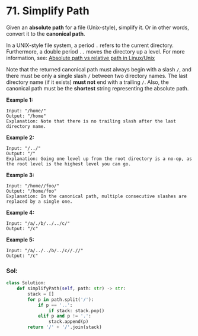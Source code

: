 # 71. Simplify Path

Given an **absolute path** for a file \(Unix-style\), simplify it. Or in other words, convert it to the **canonical path**.

In a UNIX-style file system, a period `.` refers to the current directory. Furthermore, a double period `..` moves the directory up a level. For more information, see: [Absolute path vs relative path in Linux/Unix](https://www.linuxnix.com/abslute-path-vs-relative-path-in-linuxunix/)

Note that the returned canonical path must always begin with a slash `/`, and there must be only a single slash `/` between two directory names. The last directory name \(if it exists\) **must not** end with a trailing `/`. Also, the canonical path must be the **shortest** string representing the absolute path.

**Example 1:**

```text
Input: "/home/"
Output: "/home"
Explanation: Note that there is no trailing slash after the last directory name.
```

**Example 2:**

```text
Input: "/../"
Output: "/"
Explanation: Going one level up from the root directory is a no-op, as the root level is the highest level you can go.
```

**Example 3:**

```text
Input: "/home//foo/"
Output: "/home/foo"
Explanation: In the canonical path, multiple consecutive slashes are replaced by a single one.
```

**Example 4:**

```text
Input: "/a/./b/../../c/"
Output: "/c"
```

**Example 5:**

```text
Input: "/a/../../b/../c//.//"
Output: "/c"
```

### **Sol:**

```python
class Solution:
    def simplifyPath(self, path: str) -> str:
        stack = []
        for p in path.split('/'):
            if p == '..':
                if stack: stack.pop()
            elif p and p != '.':
                stack.append(p)
        return '/' + '/'.join(stack)     
```

